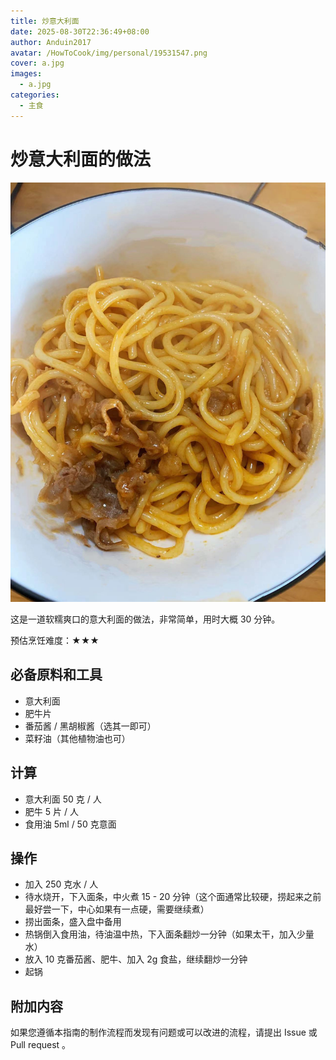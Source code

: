 ```yaml
---
title: 炒意大利面
date: 2025-08-30T22:36:49+08:00
author: Anduin2017
avatar: /HowToCook/img/personal/19531547.png
cover: a.jpg
images:
  - a.jpg
categories:
  - 主食
---
```



# 炒意大利面的做法

![意大利面](./a.jpg)

这是一道软糯爽口的意大利面的做法，非常简单，用时大概 30 分钟。

预估烹饪难度：★★★

## 必备原料和工具

- 意大利面
- 肥牛片
- 番茄酱 / 黑胡椒酱（选其一即可）
- 菜籽油（其他植物油也可）

## 计算

- 意大利面 50 克 / 人
- 肥牛 5 片 / 人
- 食用油 5ml / 50 克意面

## 操作

- 加入 250 克水 / 人
- 待水烧开，下入面条，中火煮 15 - 20 分钟（这个面通常比较硬，捞起来之前最好尝一下，中心如果有一点硬，需要继续煮）
- 捞出面条，盛入盘中备用
- 热锅倒入食用油，待油温中热，下入面条翻炒一分钟（如果太干，加入少量水）
- 放入 10 克番茄酱、肥牛、加入 2g 食盐，继续翻炒一分钟
- 起锅

## 附加内容

如果您遵循本指南的制作流程而发现有问题或可以改进的流程，请提出 Issue 或 Pull request 。
